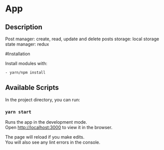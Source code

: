 # App
## Description

Post manager: create, read, update and delete posts
storage: local storage
state manager: redux

#Installation

Install modules with:

    - yarn/npm install

## Available Scripts

In the project directory, you can run:

### `yarn start`

Runs the app in the development mode.\
Open [http://localhost:3000](http://localhost:3000) to view it in the browser.

The page will reload if you make edits.\
You will also see any lint errors in the console.

